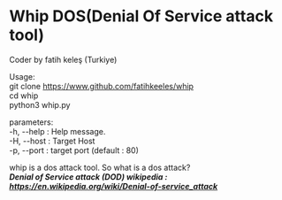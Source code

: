 # Whip DOS(Denial Of Service attack tool)<br>
Coder by fatih keleş (Turkiye)

Usage:<br>
git clone https://www.github.com/fatihkeeles/whip<br>
cd whip<br>
python3 whip.py

parameters:<br>
-h, --help : Help message.<br>
-H, --host : Target Host<br>
-p, --port : target port (default : 80)<br>


whip is a dos attack tool. So what is a dos attack?<br>
<strong><i>Denial of Service attack (DOD) wikipedia : <i><strong><br>
https://en.wikipedia.org/wiki/Denial-of-service_attack
